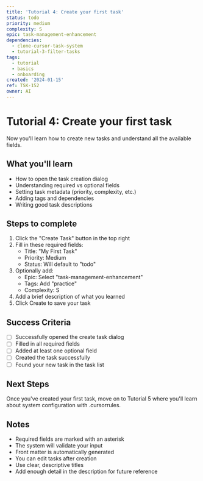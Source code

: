 ```yaml
---
title: 'Tutorial 4: Create your first task'
status: todo
priority: medium
complexity: S
epic: task-management-enhancement
dependencies:
  - clone-cursor-task-system
  - tutorial-3-filter-tasks
tags:
  - tutorial
  - basics
  - onboarding
created: '2024-01-15'
ref: TSK-152
owner: AI
---
```


# Tutorial 4: Create your first task

Now you'll learn how to create new tasks and understand all the available fields.

## What you'll learn

- How to open the task creation dialog
- Understanding required vs optional fields
- Setting task metadata (priority, complexity, etc.)
- Adding tags and dependencies
- Writing good task descriptions

## Steps to complete

1. Click the "Create Task" button in the top right
2. Fill in these required fields:
   - Title: "My First Task"
   - Priority: Medium
   - Status: Will default to "todo"
3. Optionally add:
   - Epic: Select "task-management-enhancement"
   - Tags: Add "practice"
   - Complexity: S
4. Add a brief description of what you learned
5. Click Create to save your task

## Success Criteria

- [ ] Successfully opened the create task dialog
- [ ] Filled in all required fields
- [ ] Added at least one optional field
- [ ] Created the task successfully
- [ ] Found your new task in the task list

## Next Steps

Once you've created your first task, move on to Tutorial 5 where you'll learn about system configuration with .cursorrules.

## Notes

- Required fields are marked with an asterisk
- The system will validate your input
- Front matter is automatically generated
- You can edit tasks after creation
- Use clear, descriptive titles
- Add enough detail in the description for future reference
